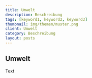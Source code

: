 ```yaml
---
title: Umwelt
description: Beschreibung
tags: [keyword1, keyword2, keyword3]
thumbnail: img/themen/muster.png
client: Umwelt
category: Beschreibung
layout: posts
---
```

## Umwelt

Text
